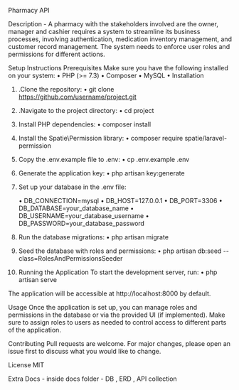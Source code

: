 Pharmacy API

Description -
A pharmacy with the stakeholders involved are the owner, manager and cashier requires a system to streamline its business processes, involving authentication, medication inventory management, and customer record management. The system needs to enforce user roles and permissions for different actions.

Setup Instructions
Prerequisites
Make sure you have the following installed on your system:
• PHP (>= 7.3)
• Composer
• MySQL
• Installation

1. .Clone the repository:
   • git clone https://github.com/username/project.git

2. .Navigate to the project directory:
   • cd project

3. Install PHP dependencies:
   • composer install

4. Install the Spatie\Permission library:
   • composer require spatie/laravel-permission

5. Copy the .env.example file to .env:
   • cp .env.example .env

6. Generate the application key:
   • php artisan key:generate

7. Set up your database in the .env file:

    • DB_CONNECTION=mysql
    • DB_HOST=127.0.0.1
    • DB_PORT=3306
    • DB_DATABASE=your_database_name
    • DB_USERNAME=your_database_username
    • DB_PASSWORD=your_database_password

8. Run the database migrations:
   • php artisan migrate

9. Seed the database with roles and permissions:
   • php artisan db:seed --class=RolesAndPermissionsSeeder

10. Running the Application
    To start the development server, run:
    • php artisan serve

The application will be accessible at http://localhost:8000 by default.

Usage
Once the application is set up, you can manage roles and permissions in the database or via the provided UI (if implemented). Make sure to assign roles to users as needed to control access to different parts of the application.

Contributing
Pull requests are welcome. For major changes, please open an issue first to discuss what you would like to change.

License
MIT

Extra Docs -
inside docs folder - DB , ERD , API collection
